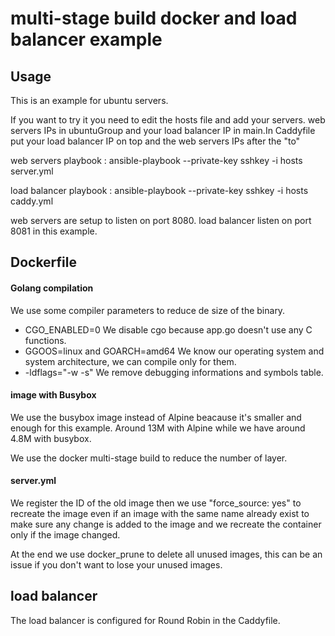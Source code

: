 # multi-stage build docker and load balancer example

## Usage

This is an example for ubuntu servers.

If you want to try it you need to edit the hosts file and add your servers. web servers IPs in ubuntuGroup and your load balancer IP in main.In Caddyfile put your load balancer IP on top and the web servers IPs after the "to"

web servers playbook : ansible-playbook --private-key sshkey -i hosts server.yml

load balancer playbook : ansible-playbook --private-key sshkey -i hosts caddy.yml

web servers are setup to listen on port 8080. load balancer listen on port 8081 in this example.

## Dockerfile

#### Golang compilation

We use some compiler parameters to reduce de size of the binary.
  - CGO_ENABLED=0 We disable cgo because app.go doesn't use any C functions.
  - GGOOS=linux and GOARCH=amd64 We know our operating system and system architecture, we can compile only for them.
  - -ldflags="-w -s" We remove debugging informations and symbols table.

#### image with Busybox

We use the busybox image instead of Alpine beacause it's smaller and enough for this example. Around 13M with Alpine while we have around 4.8M with busybox.

We use the docker multi-stage build to reduce the number of layer.

#### server.yml

We register the ID of the old image then we use "force_source: yes" to recreate the image even if an image with the same name already exist to make sure any change is  added to the image and we recreate the container only if the image changed.

At the end we use docker_prune to delete all unused images, this can be an issue if you don't want to lose your unused images.

## load balancer

The load balancer is configured for Round Robin in the Caddyfile.
